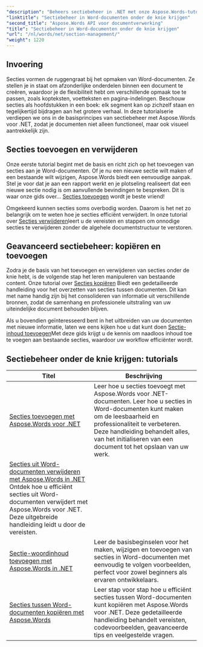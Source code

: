 ```yaml
---
"description": "Beheers sectiebeheer in .NET met onze Aspose.Words-tutorials. Leer naadloos secties toevoegen, verwijderen, kopiëren en toevoegen in Word-documenten."
"linktitle": "Sectiebeheer in Word-documenten onder de knie krijgen"
"second_title": "Aspose.Words API voor documentverwerking"
"title": "Sectiebeheer in Word-documenten onder de knie krijgen"
"url": "/nl/words/net/section-management/"
"weight": 1220
---
```


## Invoering

Secties vormen de ruggengraat bij het opmaken van Word-documenten. Ze stellen je in staat om afzonderlijke onderdelen binnen een document te creëren, waardoor je de flexibiliteit hebt om verschillende opmaak toe te passen, zoals kopteksten, voetteksten en pagina-indelingen. Beschouw secties als hoofdstukken in een boek: elk segment kan op zichzelf staan en tegelijkertijd bijdragen aan het grotere verhaal. In deze tutorialserie verdiepen we ons in de basisprincipes van sectiebeheer met Aspose.Words voor .NET, zodat je documenten niet alleen functioneel, maar ook visueel aantrekkelijk zijn.

## Secties toevoegen en verwijderen

Onze eerste tutorial begint met de basis en richt zich op het toevoegen van secties aan je Word-documenten. Of je nu een nieuwe sectie wilt maken of een bestaande wilt wijzigen, Aspose.Words biedt een eenvoudige aanpak. Stel je voor dat je aan een rapport werkt en je plotseling realiseert dat een nieuwe sectie nodig is om aanvullende bevindingen te bespreken. Dit is waar onze gids over... [Secties toevoegen](./adding-sections/) wordt je beste vriend! 

Omgekeerd kunnen secties soms overbodig worden. Daarom is het net zo belangrijk om te weten hoe je secties efficiënt verwijdert. In onze tutorial over [Secties verwijderen](./delete-sections-word-document/)leert u de vereisten en stappen om onnodige secties te verwijderen zonder de algehele documentstructuur te verstoren. 

## Geavanceerd sectiebeheer: kopiëren en toevoegen

Zodra je de basis van het toevoegen en verwijderen van secties onder de knie hebt, is de volgende stap het leren manipuleren van bestaande content. Onze tutorial over [Secties kopiëren](./copy-sections-word-documents/) Biedt een gedetailleerde handleiding voor het overzetten van secties tussen documenten. Dit kan met name handig zijn bij het consolideren van informatie uit verschillende bronnen, zodat de samenhang en professionele uitstraling van uw uiteindelijke document behouden blijven. 

Als u bovendien geïnteresseerd bent in het uitbreiden van uw documenten met nieuwe informatie, laten we eens kijken hoe u dat kunt doen [Sectie-inhoud toevoegen](./append-section-word-content/)Met deze gids krijgt u de kennis om naadloos inhoud toe te voegen aan bestaande secties, waardoor uw workflow efficiënter wordt.

 ## Sectiebeheer onder de knie krijgen: tutorials
| Titel | Beschrijving |
| --- | --- |
| [Secties toevoegen met Aspose.Words voor .NET](./adding-sections/) | Leer hoe u secties toevoegt met Aspose.Words voor .NET-documenten. Leer hoe u secties in Word-documenten kunt maken om de leesbaarheid en professionaliteit te verbeteren. Deze handleiding behandelt alles, van het initialiseren van een document tot het opslaan van uw werk. |
| [Secties uit Word-documenten verwijderen met Aspose.Words in .NET](./delete-sections-word-document/) Ontdek hoe u efficiënt secties uit Word-documenten verwijdert met Aspose.Words voor .NET. Deze uitgebreide handleiding leidt u door de vereisten. |
| [Sectie-woordinhoud toevoegen met Aspose.Words in .NET](./append-section-word-content/) | Leer de basisbeginselen voor het maken, wijzigen en toevoegen van secties in Word-documenten met eenvoudig te volgen voorbeelden, perfect voor zowel beginners als ervaren ontwikkelaars. |
| [Secties tussen Word-documenten kopiëren met Aspose.Words](./copy-sections-word-documents/) | Leer stap voor stap hoe u efficiënt secties tussen Word-documenten kunt kopiëren met Aspose.Words voor .NET. Deze gedetailleerde handleiding behandelt vereisten, codevoorbeelden, geavanceerde tips en veelgestelde vragen. |